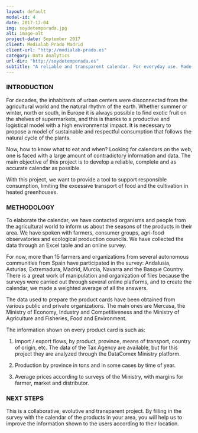 ```yaml
---
layout: default
modal-id: 4
date: 2017-12-04
img: soydetemporada.jpg
alt: image-alt
project-date: September 2017
client: Medialab Prado Madrid
client-url: "http://medialab-prado.es"
category: Data Analytics
url-dir: "http://soydetemporada.es"
subtitle: "A reliable and transparent calendar. For everyday use. Made in #visualizar17."
---
```


### INTRODUCTION

For decades, the inhabitants of urban centers were disconnected from the agricultural world and the natural rhythm of the earth. Whether summer or winter, north or south, in Europe it is always possible to find exotic fruit on the shelves of supermarkets, and this is thanks to a productive and logistical model with a high environmental impact. It is necessary to propose a model of sustainable and respectful consumption that follows the natural cycle of the plants.

Now, how to know what to eat and when? Looking for calendars on the web, one is faced with a large amount of contradictory information and data. The main objective of this project is to develop a reliable, complete and as accurate calendar as possible.

With this project, we want to provide a tool to support responsible consumption, limiting the excessive transport of food and the cultivation in heated greenhouses.

### METHODOLOGY

To elaborate the calendar, we have contacted organisms and people from the agricultural world to inform us about the seasons of the products in their area. We have spoken with farmers, consumer groups, agri-food observatories and ecological production councils. We have collected the data through an Excel table and an online survey.

For now, more than 15 farmers and organizations from several autonomous communities from Spain have participated in the survey: Andalusia, Asturias, Extremadura, Madrid, Murcia, Navarra and the Basque Country. There is a great work of manipulation and organization of files because the surveys were carried out through several online platforms, and to create the calendar, we made a weighted average of all the answers.

The data used to prepare the product cards have been obtained from various public and private organizations. The main ones are Mercasa, the Ministry of Economy, Industry and Competitiveness and the Ministry of Agriculture and Fisheries, Food and Environment.

The information shown on every product card is such as:

1. Import / export flows, by product, province, means of transport, country of origin, etc. The data of the Tax Agency are available, but for this project they are analyzed through the DataComex Ministry platform.

2. Production by province in tons and in some cases by time of year.

3. Average prices according to surveys of the Ministry, with margins for farmer, market and distributor.

### NEXT STEPS

This is a collaborative, evolutive and transparent project. By filling in the survey with the calendar of the products in your area, you will help us to improve the information shown to the users according to their location.
